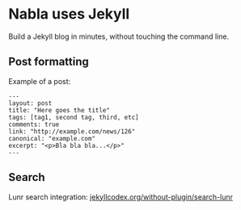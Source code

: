 # Nabla uses Jekyll
Build a Jekyll blog in minutes, without touching the command line.

## Post formatting

Example of a post:

```console
---
layout: post
title: "Here goes the title"
tags: [tag1, second tag, third, etc]
comments: true
link: "http://example.com/news/126"
canonical: "example.com"
excerpt: "<p>Bla bla bla...</p>"
---
```

## Search

Lunr search integration: [jekyllcodex.org/without-plugin/search-lunr](https://jekyllcodex.org/without-plugin/search-lunr/)